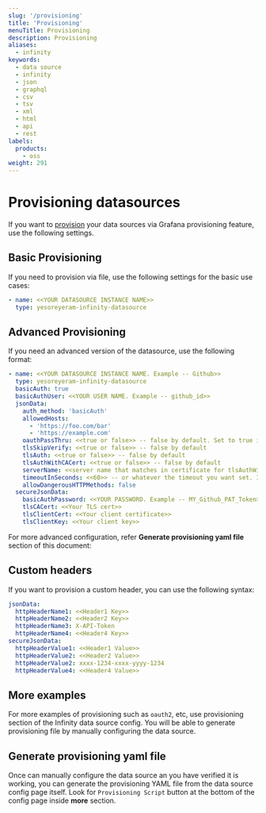 ```yaml
---
slug: '/provisioning'
title: 'Provisioning'
menuTitle: Provisioning
description: Provisioning
aliases:
  - infinity
keywords:
  - data source
  - infinity
  - json
  - graphql
  - csv
  - tsv
  - xml
  - html
  - api
  - rest
labels:
  products:
    - oss
weight: 291
---
```


# Provisioning datasources

If you want to [provision](https://grafana.com/docs/grafana/latest/administration/provisioning/#provisioning-grafana) your data sources via Grafana provisioning feature, use the following settings.

## Basic Provisioning

If you need to provision via file, use the following settings for the basic use cases:

```yaml
- name: <<YOUR DATASOURCE INSTANCE NAME>>
  type: yesoreyeram-infinity-datasource
```

## Advanced Provisioning

If you need an advanced version of the datasource, use the following format:

```yaml
- name: <<YOUR DATASOURCE INSTANCE NAME. Example -- Github>>
  type: yesoreyeram-infinity-datasource
  basicAuth: true
  basicAuthUser: <<YOUR USER NAME. Example -- github_id>>
  jsonData:
    auth_method: 'basicAuth'
    allowedHosts:
      - 'https://foo.com/bar'
      - 'https://example.com'
    oauthPassThru: <<true or false>> -- false by default. Set to true if you want to pass the auth token from grafana
    tlsSkipVerify: <<true or false>> -- false by default
    tlsAuth: <<true or false>> -- false by default
    tlsAuthWithCACert: <<true or false>> -- false by default
    serverName: <<server name that matches in certificate for tlsAuthWithCACert>>
    timeoutInSeconds: <<60>> -- or whatever the timeout you want set. If not set defaults to 60.
    allowDangerousHTTPMethods: false
  secureJsonData:
    basicAuthPassword: <<YOUR PASSWORD. Example -- MY_Github_PAT_Token>>
    tlsCACert: <<Your TLS cert>>
    tlsClientCert: <<Your client certificate>>
    tlsClientKey: <<Your client key>>
```

For more advanced configuration, refer **Generate provisioning yaml file** section of this document:

## Custom headers

If you want to provision a custom header, you can use the following syntax:

```yaml
jsonData:
  httpHeaderName1: <<Header1 Key>>
  httpHeaderName2: <<Header2 Key>>
  httpHeaderName3: X-API-Token
  httpHeaderName4: <<Header4 Key>>
secureJsonData:
  httpHeaderValue1: <<Header1 Value>>
  httpHeaderValue2: <<Header2 Value>>
  httpHeaderValue2: xxxx-1234-xxxx-yyyy-1234
  httpHeaderValue4: <<Header4 Value>>
```

## More examples

For more examples of provisioning such as `oauth2`, etc, use provisioning section of the Infinity data source config. You will be able to generate provisioning file by manually configuring the data source.

## Generate provisioning yaml file

Once can manually configure the data source an you have verified it is working, you can generate the provisioning YAML file from the data source config page itself. Look for `Provisioning Script` button at the bottom of the config page inside **more** section.
